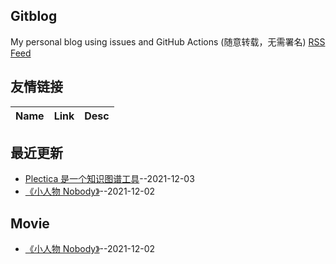 ## Gitblog
My personal blog using issues and GitHub Actions (随意转载，无需署名)
[RSS Feed](https://raw.githubusercontent.com/chinaphp/gitblog/master/feed.xml)
## 友情链接
| Name | Link | Desc | 
 | ---- | ---- | ---- |
## 最近更新
- [Plectica 是一个知识图谱工具](https://github.com/chinaphp/gitblog/issues/2)--2021-12-03
- [《小人物 Nobody》](https://github.com/chinaphp/gitblog/issues/1)--2021-12-02
## Movie
- [《小人物 Nobody》](https://github.com/chinaphp/gitblog/issues/1)--2021-12-02
